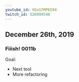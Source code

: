 ```yaml
---
youtube_id: VGxU7MP6594
twitch_id: 526994548
---
```


## December 26th, 2019
### Fiiish! 0011b
Goal:
- Next tool
- More refactoring

